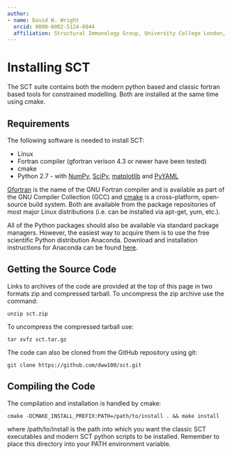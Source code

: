 ```yaml
---
author:
- name: David W. Wright
  orcid: 0000-0002-5124-8044
  affiliation: Structural Immunology Group, University College London, London
---
```


# Installing SCT

The SCT suite contains both the modern python based and classic fortran based tools for constrained modelling.
Both are installed at the same time using cmake.

## Requirements

The following software is needed to install SCT:

*  Linux
*  Fortran compiler (gfortran verison 4.3 or newer have been tested)
*  cmake
*  Python 2.7 - with [NumPy](http://www.numpy.org/), [SciPy](http://www.scipy.org/scipylib/index.html), [matplotlib](http://matplotlib.org/) and [PyYAML](http://pyyaml.org/)

[Gfortran](http://gcc.gnu.org/wiki/GFortran) is the name of the GNU Fortran compiler and is available as part of the GNU Compiler Collection (GCC) and [cmake](http://www.cmake.org/) is a cross-platform, open-source build system.
Both are available from the package repositories of most major Linux distributions (i.e. can be installed via apt-get, yum, etc.).

All of the Python packages should also be available via standard package managers.
However, the easiest way to acquire them is to use the free scientific Python distribution Anaconda.
Download and installation instructions for Anaconda can be found [here](https://store.continuum.io/cshop/anaconda/).

## Getting the Source Code

Links to archives of the code are provided at the top of this page in two formats zip and compressed tarball.
To uncompress the zip archive use the command:

    unzip sct.zip

To uncompress the compressed tarball use:

    tar xvfz sct.tar.gz

The code can also be cloned from the GitHub repository using git:

    git clone https://github.com/dww100/sct.git

## Compiling the Code

The compilation and installation is handled by cmake:

    cmake -DCMAKE_INSTALL_PREFIX:PATH=/path/to/install . && make install

where /path/to/install is the path into which you want the classic SCT executables and modern SCT python scripts to be installed.
Remember to place this directory into your PATH environment variable.
